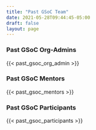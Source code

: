 ```yaml
---
title: "Past GSoC Team"
date: 2021-05-28T09:44:45-05:00
draft: false
layout: page
---
```


### Past GSoC Org-Admins

{{< past_gsoc_org_admin >}}

### Past GSoC Mentors

{{< past_gsoc_mentors >}}

### Past GSoC Participants

{{< past_gsoc_participants >}}
